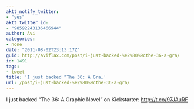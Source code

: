 ```yaml
---
aktt_notify_twitter:
- "yes"
aktt_twitter_id:
- "98592243136466944"
author: Avi
categories:
- none
date: "2011-08-02T23:13:17Z"
guid: http://aviflax.com/post/i-just-backed-%e2%80%9cthe-36-a-gra/
id: 1491
tags:
- tweet
title: 'I just backed “The 36: A Gra…'
url: /post/i-just-backed-%e2%80%9cthe-36-a-gra/
---
```

I just backed “The 36: A Graphic Novel” on Kickstarter: <a href="http://t.co/97JAuRF" rel="nofollow">http://t.co/97JAuRF</a>